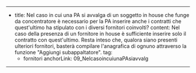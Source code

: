 ---
  - title: Nel caso in cui una PA si avvalga di un soggetto in house che funge da concentratore è necessario per la PA inserire anche i contratti che quest'ultimo ha stipulato con i diversi fornitori coinvolti?
    content: Nel caso della presenza di un fornitore in house è sufficiente inserire solo il contratto con quest'ultimo. Resta inteso che, qualora siano presenti ulteriori fornitori, basterà compilare l'anagrafica di ognuno attraverso la funzione "Aggiungi subappaltatore".
    tag:
      - fornitori
    anchorLink: 09_NelcasoincuiunaPAsiavvalg
---